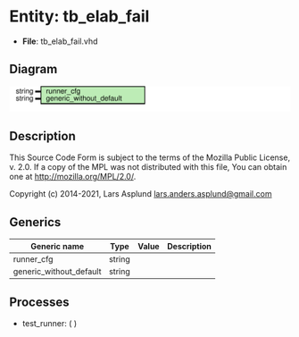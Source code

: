 # Entity: tb_elab_fail

- **File**: tb_elab_fail.vhd
## Diagram

![Diagram](tb_elab_fail.svg "Diagram")
## Description

 This Source Code Form is subject to the terms of the Mozilla Public
 License, v. 2.0. If a copy of the MPL was not distributed with this file,
 You can obtain one at http://mozilla.org/MPL/2.0/.

 Copyright (c) 2014-2021, Lars Asplund lars.anders.asplund@gmail.com
## Generics

| Generic name            | Type   | Value | Description |
| ----------------------- | ------ | ----- | ----------- |
| runner_cfg              | string |       |             |
| generic_without_default | string |       |             |
## Processes
- test_runner: (  )
